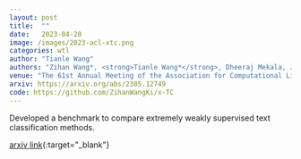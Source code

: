 ```yaml
---
layout: post
title:  ""
date:   2023-04-20
image: /images/2023-acl-xtc.png
categories: wtl
author: "Tianle Wang"
authors: "Zihan Wang*, <strong>Tianle Wang*</strong>, Dheeraj Mekala, Jingbo Shang"
venue: "The 61st Annual Meeting of the Association for Computational Linguistics, Findings"
arxiv: https://arxiv.org/abs/2305.12749
code: https://github.com/ZihanWangKi/x-TC
---
```


Developed a benchmark to compare extremely weakly supervised text classification methods.

[arxiv link](https://arxiv.org/abs/2305.12749){:target="_blank"}
